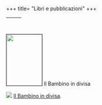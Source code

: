 +++
title= "Libri e pubblicazioni"
+++

&nbsp;              | &nbsp;
------------------- | ------------------------------------------------
<img src="/images/files/Copertina_gino.jpg" border="1" bordercolor="black" width="97" height="139"> Il Bambino in divisa

<a href="/books/bambinodivisa/" border="1" bordercolor="black" width="97" height="139"><img src="/images/files/Copertina_gino.jpg" /></a> <a href="/books/bambinodivisa/">Il Bambino in divisa</a>.
